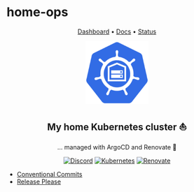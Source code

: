 # home-ops

<div align="center">

<a href="https://tryrocket.cloud">Dashboard</a> •
<a href="https://docs.tryrocket.cloud">Docs</a> •
<a href="https://status.tryrocket.cloud">Status</a>

<img src="https://raw.githubusercontent.com/auricom/home-ops/main/docs/src/assets/logo.png" align="center" width="144px" height="144px"/>

## My home Kubernetes cluster :sailboat:

... managed with ArgoCD and Renovate :robot:
</div>


<div align="center">

[![Discord](https://img.shields.io/discord/673534664354430999?style=for-the-badge&label&logo=discord&logoColor=white&color=blue)](https://discord.gg/k8s-at-home)
[![Kubernetes](https://img.shields.io/badge/v1.30-blue?style=for-the-badge&logo=kubernetes&logoColor=white)](https://talos.dev/)
[![Renovate](https://img.shields.io/github/actions/workflow/status/auricom/home-ops/renovate.yaml?branch=main&label=&logo=renovatebot&style=for-the-badge&color=blue)](https://github.com/auricom/home-ops/actions/workflows/renovate.yaml)

</div>

- [Conventional Commits](https://www.conventionalcommits.org/en/v1.0.0/)
- [Release Please](https://github.com/googleapis/release-please)
